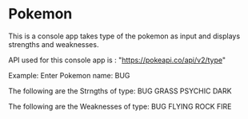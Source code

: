 # Pokemon 

This is a console app takes type of the pokemon as input and displays strengths and weaknesses.

API used for this console app is : "https://pokeapi.co/api/v2/type"

Example: 
Enter Pokemon name: BUG

The following are the Strngths of type: BUG
GRASS
PSYCHIC
DARK

The following are the Weaknesses of type: BUG
FLYING
ROCK
FIRE
